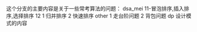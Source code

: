 这个分支的主要内容是关于一些常考算法的问题：
    dsa_mei
        11-冒泡排序,插入排序,选择排序
        12
           1 归并排序
           2 快速排序
         other
            1 走台阶问题
            2 背包问题
    dp
        设计模式的内容 